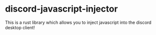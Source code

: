 # discord-javascript-injector
This is a rust library which allows you to inject javascript into the discord desktop client!
